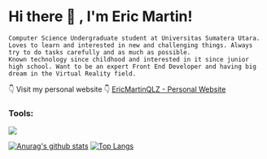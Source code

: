 # Hi there 👋 , I'm Eric Martin!
    Computer Science Undergraduate student at Universitas Sumatera Utara. Loves to learn and interested in new and challenging things. Always try to do tasks carefully and as much as possible.
    Known technology since childhood and interested in it since junior high school. Want to be an expert Front End Developer and having big dream in the Virtual Reality field.

👇 Visit my personal website 👇
[EricMartinQLZ - Personal Website](https://ericmartinqlz.github.io/)

<!--
**ericmartinqlz/ericmartinqlz** is a ✨ _special_ ✨ repository because its `README.md` (this file) appears on your GitHub profile.

<!--Here are some ideas to get you started:
- 🔭 I’m currently working on ...
- 🌱 I’m currently learning 
- 👯 I’m looking to collaborate on ...
- 🤔 I’m looking for help with ...
- 💬 Ask me about ...
- 📫 How to reach me: ...
- 😄 Pronouns: ...
- ⚡ Fun fact: ...
-->

### Tools:
<p>
    <img src="https://img.shields.io/badge/Text%20Editor-Visual%20Studio%20Code-blue?&logo=visual%20studio%20code&logoColor=blue" />
</p>

[![Anurag's github stats](https://github-readme-stats.vercel.app/api?username=ericmartinqlz)](https://github.com/anuraghazra/github-readme-stats)
[![Top Langs](https://github-readme-stats.vercel.app/api/top-langs/?username=ericmartinqlz&layout=compact)](https://github.com/anuraghazra/github-readme-stats)
